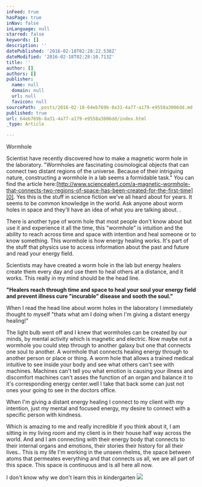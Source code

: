 ```yaml
---
inFeed: true
hasPage: true
inNav: false
inLanguage: null
starred: false
keywords: []
description: ''
datePublished: '2016-02-18T02:28:22.538Z'
dateModified: '2016-02-18T02:28:10.713Z'
title: ''
author: []
authors: []
publisher:
  name: null
  domain: null
  url: null
  favicon: null
sourcePath: _posts/2016-02-18-64eb769b-8a31-4a77-a179-e9558a3006dd.md
published: true
url: 64eb769b-8a31-4a77-a179-e9558a3006dd/index.html
_type: Article

---
```

Wormhole

Scientist have recently discovered how to make a magnetic worm hole in the laboratory. "Wormholes are fascinating cosmological objects that can connect two distant regions of the universe. Because of their intriguing nature, constructing a wormhole in a lab seems a formidable task." You can find the article here:[http://www.sciencealert.com/a-magnetic-wormhole-that-connects-two-regions-of-space-has-been-created-for-the-first-time][0]. Yes this is the stuff in science fiction we've all heard about for years. It seems to be common knowledge in the world. Ask anyone about worm holes in space and they'll have an idea of what you are talking about. .

There is another type of worm hole that most people don't know about but use it and experience it all the time, this "wormhole" is intuition and the ability to reach across time and space with intention and heal someone or to know something. This wormhole is how energy healing works. It's part of the stuff that physics use to access information about the past and future and read your energy field.

Scientists may have created a worm hole in the lab but energy healers create them every day and use them to heal others at a distance, and it works. This really in my mind should be the head line.

**"Healers reach through time and space to heal your soul your energy field and prevent illness cure "incurable" disease and sooth the soul."**

When I read the head line about worm holes in the laboratory I immediately thought to myself "thats what am I doing when I'm giving a distant energy healing!"

The light bulb went off and I knew that wormholes can be created by our minds, by mental activity which is magnetic and electric. Now maybe not a wormhole you could step through to another galaxy but one that connects one soul to another. A wormhole that connects healing energy through to another person or place or thing. A worm hole that allows a trained medical intuitive to see inside your body and see what others can't see with machines. Machines can't tell you what emotion is causing your illness and discomfort machines can't asses the function of an organ and balance it to it's corresponding energy center.well I take that back some can just not ones your going to see in the doctors office.

When I'm giving a distant energy healing I connect to my client with my intention, just my mental and focused energy, my desire to connect with a specific person with kindness.

Which is amazing to me and really incredible if you think about it, I am sitting in my living room and my client is in their house half way across the world. And and I am connecting with their energy body that connects to their internal organs and emotions, their stories their history for all their lives.. This is my life I'm working in the unseen rhelms, the space between atoms that permeates everything and that connects us all, we are all part of this space. This space is continuous and is all here all now.

I don't know why we don't learn this in kindergarten
![](https://the-grid-user-content.s3-us-west-2.amazonaws.com/a07c35c8-fecf-46c5-ab0c-fbcbd3a65871.JPG)

[0]: http://www.sciencealert.com/a-magnetic-wormhole-that-connects-two-regions-of-space-has-been-created-for-the-first-time